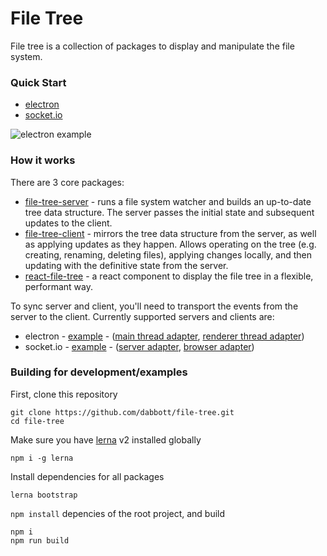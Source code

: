 # File Tree

File tree is a collection of packages to display and manipulate the file system.

### Quick Start

* [electron](./packages/file-tree-example-electron)
* [socket.io](./packages/file-tree-example-socket.io)

![electron example](http://i.imgur.com/e8fhDJx.png)

### How it works

There are 3 core packages:
* [file-tree-server](./packages/file-tree-server) - runs a file system watcher and builds an up-to-date tree data structure. The server passes the initial state and subsequent updates to the client.
* [file-tree-client](./packages/file-tree-client) - mirrors the tree data structure from the server, as well as applying updates as they happen. Allows operating on the tree (e.g. creating, renaming, deleting files), applying changes locally, and then updating with the definitive state from the server.
* [react-file-tree](./packages/react-file-tree) - a react component to display the file tree in a flexible, performant way.

To sync server and client, you'll need to transport the events from the server to the client. Currently supported servers and clients are:
* electron - [example](./packages/file-tree-example-electron) - ([main thread adapter](./packages/file-tree-server-transport-electron), [renderer thread adapter](./packages/file-tree-client-transport-electron))
* socket.io - [example](./packages/file-tree-example-socket.io) - ([server adapter](./packages/file-tree-server-transport-socket.io), [browser adapter](./packages/file-tree-client-transport-socket.io))

### Building for development/examples

First, clone this repository
```
git clone https://github.com/dabbott/file-tree.git
cd file-tree
```

Make sure you have [lerna](https://lernajs.io/) v2 installed globally
```
npm i -g lerna
```

Install dependencies for all packages
```
lerna bootstrap
```

`npm install` depencies of the root project, and build
```
npm i
npm run build
```
